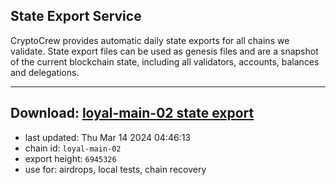 ## State Export Service
CryptoCrew provides automatic daily state exports for all chains we validate. State export files can be used as genesis files and are a snapshot of the current blockchain state, including all validators, accounts, balances and delegations.

---
**Download: [loyal-main-02 state export](https://dl-eu2.ccvalidators.com/SERVICE/loyal/loyal-main-02_export_6945326.json)**
---

- last updated: Thu Mar 14 2024 04:46:13
- chain id: `loyal-main-02`
- export height: `6945326`
- use for: airdrops, local tests, chain recovery
